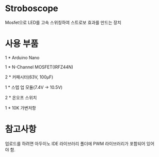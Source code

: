 # Stroboscope
Mosfet으로 LED를 고속 스위칭하여 스트로보 효과를 만드는 장치

# 사용 부품
1 * Arduino Nano

1 * N-Channel MOSFET(IRFZ44N)

2 * 커패시터(63V, 100μF)

1 * 스텝 업 모듈(7.4V → 10.5V)

2 * 온오프 스위치

1 * 10K 가변저항

# 참고사항
업로드를 하려면 아두이노 IDE 라이브러리 폴더에 PWM 라이브러리가 포함되어 있어야 함.
